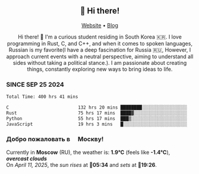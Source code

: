 <h2 align="center">👋 Hi there!</h2>
<p align="center">
  <a href="https://urdekcah.ru">Website</a> •
  <a href="https://urdekcah.blog">Blog</a>
</p>

<p align="center">
  Hi there! 👋 I'm a curious student residing in South Korea 🇰🇷. I love programming in Rust, C, and C++, and when it comes to spoken languages, Russian is my favorite(I have a deep fascination for Russia 🇷🇺, However, I approach current events with a neutral perspective, aiming to understand all sides without taking a political stance.). I am passionate about creating things, constantly exploring new ways to bring ideas to life.
</p>

### SINCE SEP 25 2024
<!--START_SECTION:waka-->
<!--LAST_WAKA_UPDATE:2025-04-08 18:08:40-->
```txt
Total Time: 400 hrs 41 mins

C                          132 hrs 20 mins ████████░░░░░░░░░░░░░░░░░   32.13 %
Rust                       75 hrs 17 mins  ████▓░░░░░░░░░░░░░░░░░░░░   18.28 %
Python                     55 hrs 17 mins  ███▒░░░░░░░░░░░░░░░░░░░░░   13.43 %
JavaScript                 19 hrs 3 mins   █░░░░░░░░░░░░░░░░░░░░░░░░   04.63 %
```
<!--END_SECTION:waka-->

<h3>Добро пожаловать в <img src="https://cdn-icons-png.flaticon.com/512/197/197408.png" width="13"/> Москву!</h3>

<!--START_SECTION:weather:moscow-->
<!--LAST_WEATHER_UPDATE:2025-04-11 06:09:44-->
Currently in **Moscow** (RU), the weather is: **1.9°C** (feels like **-1.4°C**), ***overcast clouds***<br/>
On *April 11, 2025*, the *sun rises* at 🌅**05:34** and *sets* at 🌇**19:26**.
<!--END_SECTION:weather-->
